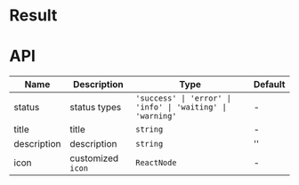 # Result

<code src="./demos/index.tsx"></code>

# API

| Name        | Description       | Type                                                       | Default |
| ----------- | ----------------- | ---------------------------------------------------------- | ------- |
| status      | status types      | `'success' \| 'error' \| 'info' \| 'waiting' \| 'warning'` | -       |
| title       | title             | `string`                                                   | -       |
| description | description       | `string`                                                   | ''      |
| icon        | customized `icon` | `ReactNode`                                                | -       |

